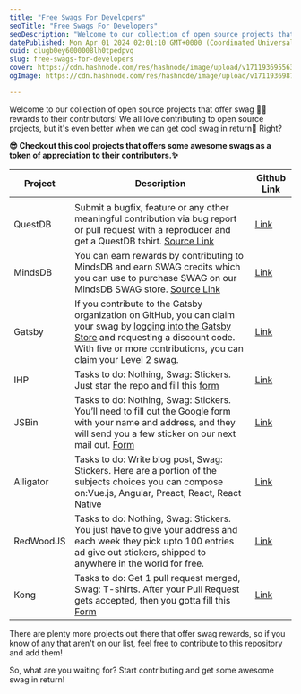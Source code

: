 ```yaml
---
title: "Free Swags For Developers"
seoTitle: "Free Swags For Developers"
seoDescription: "Welcome to our collection of open source projects that offer swag 👕🧢 rewards to their contributors! We all love contributing to open source projects, but"
datePublished: Mon Apr 01 2024 02:01:10 GMT+0000 (Coordinated Universal Time)
cuid: clugb0ey6000008lh0tpedpvq
slug: free-swags-for-developers
cover: https://cdn.hashnode.com/res/hashnode/image/upload/v1711936955634/2d92e94b-4d27-4e44-acf1-6f42fb7d05ca.jpeg
ogImage: https://cdn.hashnode.com/res/hashnode/image/upload/v1711936987922/f448a994-a728-47f5-93c7-f36b9a64cc36.jpeg

---
```


Welcome to our collection of open source projects that offer swag 👕🧢 rewards to their contributors! We all love contributing to open source projects, but it's even better when we can get cool swag in return🤩 Right?

**😎 Checkout this cool projects that offers some awesome swags as a token of appreciation to their contributors.✨**

| **Project** | **Description** | **Github Link** |
| --- | --- | --- |
|  |  |  |
| QuestDB | Submit a bugfix, feature or any other meaningful contribution via bug report or pull request with a reproducer and get a QuestDB tshirt. [Source Link](https://questdb.io/community/) | [Link](https://github.com/questdb/questdb) |
| MindsDB | You can earn rewards by contributing to MindsDB and earn SWAG credits which you can use to purchase SWAG on our MindsDB SWAG store. [Source Link](https://mindsdb.com/community) | [Link](https://github.com/mindsdb/mindsdb) |
| Gatsby | If you contribute to the Gatsby organization on GitHub, you can claim your swag by [logging into the Gatsby Store](https://store.gatsbyjs.org/) and requesting a discount code. With five or more contributions, you can claim your Level 2 swag. | [Link](https://github.com/gatsbyjs/gatsby) |
| IHP | Tasks to do: Nothing, Swag: Stickers. Just star the repo and fill this [form](https://docs.google.com/forms/d/e/1FAIpQLSf7XHkba-mn3GNIsh5n4ftB7hlHmRx9zluicvSKDKU5Z-jJKg/viewform) | [Link](https://github.com/digitallyinduced/ihp) |
| JSBin | Tasks to do: Nothing, Swag: Stickers. You’ll need to fill out the Google form with your name and address, and they will send you a few sticker on our next mail out. [Form](https://docs.google.com/forms/d/e/1FAIpQLSeQ_PflKvabBLmdlHPOeBkD30aRs14yNGfvcaErpys_YSKXBA/viewform) | [Link](https://jsbin.com/help/stickers/) |
| Alligator | Tasks to do: Write blog post, Swag: Stickers. Here are a portion of the subjects choices you can compose on:Vue.js, Angular, Preact, React, React Native | [Link](https://alligator.io/) |
| RedWoodJS | Tasks to do: Nothing, Swag: Stickers. You just have to give your address and each week they pick upto 100 entries ad give out stickers, shipped to anywhere in the world for free. | [Link](https://redwoodjs.com/stickers) |
| Kong | Tasks to do: Get 1 pull request merged, Swag: T-shirts. After your Pull Request gets accepted, then you gotta fill this [Form](https://github.com/open-xyz/swags-devs/blob/main/%5Bgoo.gl/forms/5w6mxLaE4tz2YM0L2%5D(https:/docs.google.com/forms/d/e/1FAIpQLSfacQHac-PYIDIrDOi_W2l7cWxBDRIVBs6xE5HnlojPvdhL9g/viewform)) | [Link](https://github.com/Kong/kong/blob/master/CONTRIBUTING.md#contributor-t-shirt) |

There are plenty more projects out there that offer swag rewards, so if you know of any that aren't on our list, feel free to contribute to this repository and add them!

So, what are you waiting for? Start contributing and get some awesome swag in return!